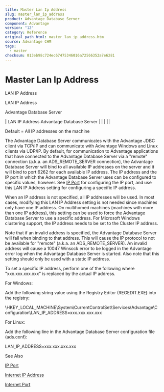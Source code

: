 ```yaml
---
title: Master Lan Ip Address
slug: master_lan_ip_address
product: Advantage Database Server
component: Advantage
version: "12"
category: Reference
original_path_html: master_lan_ip_address.htm
source: Advantage CHM
tags:
  - master
checksum: 013eb98c724ec67475346016a72566352a7e6281
---
```


# Master Lan Ip Address

LAN IP Address

LAN IP Address

Advantage Database Server

| LAN IP Address  Advantage Database Server |  |  |  |  |

Default = All IP addresses on the machine

The Advantage Database Server communicates with the Advantage JDBC client via TCP/IP and can communicate with Advantage Windows and Linux clients via UDP/IP. By default, for communication to Advantage applications that have connected to the Advantage Database Server via a "remote" connection (a.k.a. an ADS\_REMOTE\_SERVER connection), the Advantage Database Server will bind to all available IP addresses on the server and it will bind to port 6262 for each available IP address. The IP address and the IP port in which the Advantage Database Server uses can be configured to specific values, however. See [IP Port](master_ip_port.md) for configuring the IP port, and use this LAN IP Address setting for configuring a specific IP address.

When an IP address is not specified, all IP addresses will be used. In most cases, modifying this LAN IP Address setting is not needed since machines only have one IP address. On multihomed machines (machines with more than one IP address), this setting can be used to force the Advantage Database Server to use a specific address. For Microsoft Windows clustering support, the IP address needs to be set to the Cluster IP address.

Note that if an invalid address is specified, the Advantage Database Server will fail when binding to that address. This will cause the IP protocol to not be available for "remote" (a.k.a. an ADS\_REMOTE\_SERVER). An invalid address will cause a 10047 Winsock error to be logged in the Advantage error log when the Advantage Database Server is started. Also note that this setting should only be used with a static IP address.

To set a specific IP address, perform one of the following where "xxx.xxx.xxx.xxx" is replaced by the actual IP address.

For Windows:

Add the following string value using the Registry Editor (REGEDIT.EXE) into the registry:

\\HKEY\_LOCAL\_MACHINE\System\CurrentControlSet\Services\Advantage\Configuration\LAN\_IP\_ADDRESS=xxx.xxx.xxx.xxx

For Linux:

Add the following line in the Advantage Database Server configuration file (ads.conf):

LAN\_IP\_ADDRESS=xxx.xxx.xxx.xxx

See Also

[IP Port](master_ip_port.md)

[Internet IP Address](master_internet_ip_address.md)

[Internet Port](master_internet_port.md)
